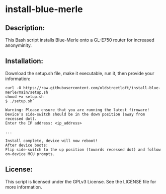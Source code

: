 # install-blue-merle
## Description:
This Bash script installs Blue-Merle onto a GL-E750 router for increased anonyminity.

## Installation:
Download the setup.sh file, make it executable, run it, then provide your information:

```
curl -O https://raw.githubusercontent.com/oldstreetloft/install-blue-merle/main/setup.sh
chmod +x setup.sh
$ ./setup.sh`
```
```
Warning: Please ensure that you are running the latest firmware!
Device's side-switch should be in the down position (away from recessed dot).
Enter the IP address: <ip_address>

...

Install complete, device will now reboot!
After device boots:
Flip side-switch to the up position (towards recessed dot) and follow on-device MCU prompts.
```

## License:
This script is licensed under the GPLv3 License. See the LICENSE file for more information.